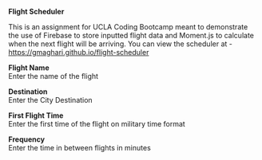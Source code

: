 <b>Flight Scheduler</b>

This is an assignment for UCLA Coding Bootcamp meant to demonstrate the use of Firebase to store inputted flight data and Moment.js to calculate when the next flight will be arriving.  You can view the scheduler at - https://gmaghari.github.io/flight-scheduler

<b>Flight Name</b><br>
Enter the name of the flight

<b>Destination</b><br>
Enter the City Destination

<b>First Flight Time</b><br>
Enter the first time of the flight on military time format

<b>Frequency</b><br>
Enter the time in between flights in minutes
